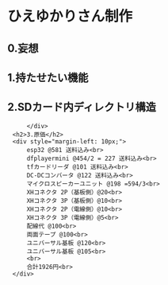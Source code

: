 <!DOCTYPE html>
<html lang="ja">
    <head>
        <meta charset="UTF-8">
        <!--<title>ESP32_HIEYUKARISAN</title>-->
    </head> 
<body>
    <h1>ひえゆかりさん制作</h1>
    <h2>0.妄想</h2>
    <h2>1.持たせたい機能</h2>
    <h2>2.SDカード内ディレクトリ構造</h2>
        <div style="margin-left: 10px;">

        </div>
    <h2>3.原価</h2>
    <div style="margin-left: 10px;">
        esp32 @581 送料込み<br>
        dfplayermini @454/2 = 227 送料込み<br>
        tfカードリーダ @101 送料込み<br>
        DC-DCコンバータ @122 送料込み<br>
        マイクロスピーカーユニット @198 =594/3<br>
        XHコネクタ 2P（基板側）@20<br>
        XHコネクタ 3P（基板側）@10<br>
        XHコネクタ 2P（電線側）@10<br>
        XHコネクタ 3P（電線側）@5<br>
        配線代 @100<br>
        両面テープ @100<br>
        ユニバーサル基板 @120<br>
        ユニバーサル基板 @105<br>
        <br>
        合計1926円<br>
    </div>
</body>
</html>


